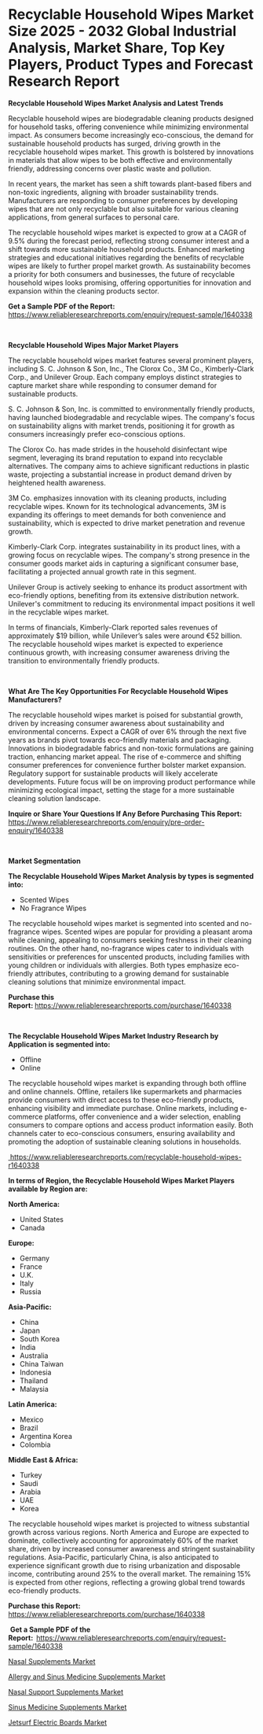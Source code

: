 <p><h1>Recyclable Household Wipes Market Size 2025 - 2032 Global Industrial Analysis, Market Share, Top Key Players, Product Types and Forecast Research Report</h1></p><p><strong>Recyclable Household Wipes Market Analysis and Latest Trends</strong></p>
<p><p>Recyclable household wipes are biodegradable cleaning products designed for household tasks, offering convenience while minimizing environmental impact. As consumers become increasingly eco-conscious, the demand for sustainable household products has surged, driving growth in the recyclable household wipes market. This growth is bolstered by innovations in materials that allow wipes to be both effective and environmentally friendly, addressing concerns over plastic waste and pollution.</p><p>In recent years, the market has seen a shift towards plant-based fibers and non-toxic ingredients, aligning with broader sustainability trends. Manufacturers are responding to consumer preferences by developing wipes that are not only recyclable but also suitable for various cleaning applications, from general surfaces to personal care.</p><p>The recyclable household wipes market is expected to grow at a CAGR of 9.5% during the forecast period, reflecting strong consumer interest and a shift towards more sustainable household products. Enhanced marketing strategies and educational initiatives regarding the benefits of recyclable wipes are likely to further propel market growth. As sustainability becomes a priority for both consumers and businesses, the future of recyclable household wipes looks promising, offering opportunities for innovation and expansion within the cleaning products sector.</p></p>
<p><strong>Get a Sample PDF of the Report:&nbsp;</strong> <a href="https://www.reliableresearchreports.com/enquiry/request-sample/1640338?utm_campaign=28&utm_medium=2&utm_source=Github&utm_content=ia&utm_term=09022025&utm_id=recyclable-household-wipes">https://www.reliableresearchreports.com/enquiry/request-sample/1640338</a></p>
<p>&nbsp;</p>
<p><strong>Recyclable Household Wipes Major Market Players</strong></p>
<p><p>The recyclable household wipes market features several prominent players, including S. C. Johnson & Son, Inc., The Clorox Co., 3M Co., Kimberly-Clark Corp., and Unilever Group. Each company employs distinct strategies to capture market share while responding to consumer demand for sustainable products.</p><p>S. C. Johnson & Son, Inc. is committed to environmentally friendly products, having launched biodegradable and recyclable wipes. The company's focus on sustainability aligns with market trends, positioning it for growth as consumers increasingly prefer eco-conscious options. </p><p>The Clorox Co. has made strides in the household disinfectant wipe segment, leveraging its brand reputation to expand into recyclable alternatives. The company aims to achieve significant reductions in plastic waste, projecting a substantial increase in product demand driven by heightened health awareness.</p><p>3M Co. emphasizes innovation with its cleaning products, including recyclable wipes. Known for its technological advancements, 3M is expanding its offerings to meet demands for both convenience and sustainability, which is expected to drive market penetration and revenue growth.</p><p>Kimberly-Clark Corp. integrates sustainability in its product lines, with a growing focus on recyclable wipes. The company's strong presence in the consumer goods market aids in capturing a significant consumer base, facilitating a projected annual growth rate in this segment.</p><p>Unilever Group is actively seeking to enhance its product assortment with eco-friendly options, benefiting from its extensive distribution network. Unilever's commitment to reducing its environmental impact positions it well in the recyclable wipes market.</p><p>In terms of financials, Kimberly-Clark reported sales revenues of approximately $19 billion, while Unilever’s sales were around €52 billion. The recyclable household wipes market is expected to experience continuous growth, with increasing consumer awareness driving the transition to environmentally friendly products.</p></p>
<p>&nbsp;</p>
<p><strong>What Are The Key Opportunities For Recyclable Household Wipes Manufacturers?</strong></p>
<p><p>The recyclable household wipes market is poised for substantial growth, driven by increasing consumer awareness about sustainability and environmental concerns. Expect a CAGR of over 6% through the next five years as brands pivot towards eco-friendly materials and packaging. Innovations in biodegradable fabrics and non-toxic formulations are gaining traction, enhancing market appeal. The rise of e-commerce and shifting consumer preferences for convenience further bolster market expansion. Regulatory support for sustainable products will likely accelerate developments. Future focus will be on improving product performance while minimizing ecological impact, setting the stage for a more sustainable cleaning solution landscape.</p></p>
<p><strong>Inquire or Share Your Questions If Any Before Purchasing This Report:</strong> <a href="https://www.reliableresearchreports.com/enquiry/pre-order-enquiry/1640338?utm_campaign=28&utm_medium=2&utm_source=Github&utm_content=ia&utm_term=09022025&utm_id=recyclable-household-wipes">https://www.reliableresearchreports.com/enquiry/pre-order-enquiry/1640338</a></p>
<p>&nbsp;</p>
<p><strong>Market Segmentation</strong></p>
<p><strong>The Recyclable Household Wipes Market Analysis by types is segmented into:</strong></p>
<p><ul><li>Scented Wipes</li><li>No Fragrance Wipes</li></ul></p>
<p><p>The recyclable household wipes market is segmented into scented and no-fragrance wipes. Scented wipes are popular for providing a pleasant aroma while cleaning, appealing to consumers seeking freshness in their cleaning routines. On the other hand, no-fragrance wipes cater to individuals with sensitivities or preferences for unscented products, including families with young children or individuals with allergies. Both types emphasize eco-friendly attributes, contributing to a growing demand for sustainable cleaning solutions that minimize environmental impact.</p></p>
<p><strong>Purchase this Report:&nbsp;</strong><a href="https://www.reliableresearchreports.com/purchase/1640338?utm_campaign=28&utm_medium=2&utm_source=Github&utm_content=ia&utm_term=09022025&utm_id=recyclable-household-wipes">https://www.reliableresearchreports.com/purchase/1640338</a></p>
<p>&nbsp;</p>
<p><strong>The Recyclable Household Wipes Market Industry Research by Application is segmented into:</strong></p>
<p><ul><li>Offline</li><li>Online</li></ul></p>
<p><p>The recyclable household wipes market is expanding through both offline and online channels. Offline, retailers like supermarkets and pharmacies provide consumers with direct access to these eco-friendly products, enhancing visibility and immediate purchase. Online markets, including e-commerce platforms, offer convenience and a wider selection, enabling consumers to compare options and access product information easily. Both channels cater to eco-conscious consumers, ensuring availability and promoting the adoption of sustainable cleaning solutions in households.</p></p>
<p><a href="https://www.reliableresearchreports.com/recyclable-household-wipes-r1640338?utm_campaign=28&utm_medium=2&utm_source=Github&utm_content=ia&utm_term=09022025&utm_id=recyclable-household-wipes">&nbsp;https://www.reliableresearchreports.com/recyclable-household-wipes-r1640338</a></p>
<p><strong>In terms of Region, the Recyclable Household Wipes Market Players available by Region are:</strong></p>
<p>
    <p> <strong> North America: </strong>
        <ul>
            <li>United States</li>
            <li>Canada</li>
        </ul>
        </p> 
    <p> <strong> Europe: </strong>
        <ul>
            <li>Germany</li>
            <li>France</li>
            <li>U.K.</li>
            <li>Italy</li>
            <li>Russia</li>
        </ul>
        </p> 
    <p> <strong> Asia-Pacific: </strong>
        <ul>
            <li>China</li>
            <li>Japan</li>
            <li>South Korea</li>
            <li>India</li>
            <li>Australia</li>
            <li>China Taiwan</li>
            <li>Indonesia</li>
            <li>Thailand</li>
            <li>Malaysia</li>
        </ul>
        </p> 
    <p> <strong> Latin America: </strong>
        <ul>
            <li>Mexico</li>
            <li>Brazil</li>
            <li>Argentina Korea</li>
            <li>Colombia</li>
        </ul>
        </p> 
    <p> <strong> Middle East & Africa: </strong>
        <ul>
            <li>Turkey</li>
            <li>Saudi</li>
            <li>Arabia</li>
            <li>UAE</li>
            <li>Korea</li>
        </ul>
    </p>
    </p>
<p><p>The recyclable household wipes market is projected to witness substantial growth across various regions. North America and Europe are expected to dominate, collectively accounting for approximately 60% of the market share, driven by increased consumer awareness and stringent sustainability regulations. Asia-Pacific, particularly China, is also anticipated to experience significant growth due to rising urbanization and disposable income, contributing around 25% to the overall market. The remaining 15% is expected from other regions, reflecting a growing global trend towards eco-friendly products.</p></p>
<p><strong>Purchase this Report: </strong><a href="https://www.reliableresearchreports.com/purchase/1640338?utm_campaign=28&utm_medium=2&utm_source=Github&utm_content=ia&utm_term=09022025&utm_id=recyclable-household-wipes">https://www.reliableresearchreports.com/purchase/1640338</a></p>
<p>&nbsp;<strong>Get a Sample PDF of the Report:&nbsp;&nbsp;</strong><a href="https://www.reliableresearchreports.com/enquiry/request-sample/1640338?utm_campaign=28&utm_medium=2&utm_source=Github&utm_content=ia&utm_term=09022025&utm_id=recyclable-household-wipes">https://www.reliableresearchreports.com/enquiry/request-sample/1640338</a></p>
<p><strong></strong></p>
<p><p><a href="https://github.com/vassihucz/Market-Research-Report-List-1/blob/main/nasal-supplements-market.md?utm_campaign=28&utm_medium=2&utm_source=Github&utm_content=ia&utm_term=09022025&utm_id=recyclable-household-wipes">Nasal Supplements Market</a></p><p><a href="https://github.com/krulicfidura/Market-Research-Report-List-1/blob/main/allergy-and-sinus-medicine-supplements-market.md?utm_campaign=28&utm_medium=2&utm_source=Github&utm_content=ia&utm_term=09022025&utm_id=recyclable-household-wipes">Allergy and Sinus Medicine Supplements Market</a></p><p><a href="https://github.com/denbelnmer50/Market-Research-Report-List-1/blob/main/nasal-support-supplements-market.md?utm_campaign=28&utm_medium=2&utm_source=Github&utm_content=ia&utm_term=09022025&utm_id=recyclable-household-wipes">Nasal Support Supplements Market</a></p><p><a href="https://github.com/shewlisapsai/Market-Research-Report-List-1/blob/main/sinus-medicine-supplements-market.md?utm_campaign=28&utm_medium=2&utm_source=Github&utm_content=ia&utm_term=09022025&utm_id=recyclable-household-wipes">Sinus Medicine Supplements Market</a></p><p><a href="https://github.com/hirvemohssi19/Market-Research-Report-List-1/blob/main/jetsurf-electric-boards-market.md?utm_campaign=28&utm_medium=2&utm_source=Github&utm_content=ia&utm_term=09022025&utm_id=recyclable-household-wipes">Jetsurf Electric Boards Market</a></p></p>